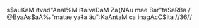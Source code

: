 s$auKaM itvad"AnaI%M i‡aivaDaM Za{NAu mae Bar"taSaRBa /
@ByaAs$aA‰"matae ya‡a äu":KaAntaM ca inagAcC$ita //36//
